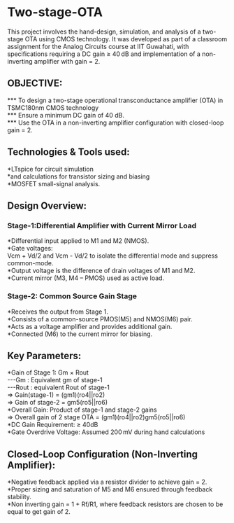 # Two-stage-OTA
This project involves the hand-design, simulation, and analysis of a two-stage OTA using CMOS technology. It was developed as part of a classroom assignment for the Analog Circuits course at IIT Guwahati, with specifications requiring a DC gain ≥ 40 dB and implementation of a non-inverting amplifier with gain = 2.  
## OBJECTIVE:
  *** To design a two-stage operational transconductance amplifier (OTA) in TSMC180nm CMOS technology<br/>
  *** Ensure a minimum DC gain of 40 dB.<br/>
  *** Use the OTA in a non-inverting amplifier configuration with closed-loop gain = 2.
## Technologies & Tools used:
*LTspice for circuit simulation<br/>
*and calculations for transistor sizing and biasing<br/>
*MOSFET small-signal analysis.<br/>
## Design Overview:
### Stage-1:Differential Amplifier with Current Mirror Load
*Differential input applied to M1 and M2 (NMOS).<br/>
*Gate voltages:<br/>
Vcm + Vd/2 and Vcm - Vd/2 to isolate the differential mode and suppress common-mode.<br/>
*Output voltage is the difference of drain voltages of M1 and M2.<br/>
*Current mirror (M3, M4 – PMOS) used as active load.<br/>
### Stage-2: Common Source Gain Stage
*Receives the output from Stage 1.<br/>
*Consists of a common-source PMOS(M5) and NMOS(M6) pair.<br/>
*Acts as a voltage amplifier and provides additional gain.<br/>
*Connected (M6) to the current mirror for biasing.<br/>
## Key Parameters:
*Gain of Stage 1: Gm × Rout<br/>
---Gm : Equivalent gm of stage-1<br/>
---Rout : equivalent Rout of stage-1<br/>
=> Gain(stage-1) = (gm1)(ro4||ro2)<br/>
=> Gain of stage-2 = gm5(ro5||ro6)<br/>
*Overall Gain: Product of stage-1 and stage-2 gains<br/>
=> Overall gain of 2 stage OTA = (gm1)(ro4||ro2)gm5(ro5||ro6)<br/>
*DC Gain Requirement: ≥ 40dB <br/>
*Gate Overdrive Voltage: Assumed 200 mV during hand calculations<br/>
## Closed-Loop Configuration (Non-Inverting Amplifier):
*Negative feedback applied via a resistor divider to achieve gain = 2.<br/>
*Proper sizing and saturation of M5 and M6 ensured through feedback stability.<br/>
*Non inverting gain = 1 + Rf/R1, where feedback resistors are chosen to be equal to get gain of 2.<br/>




